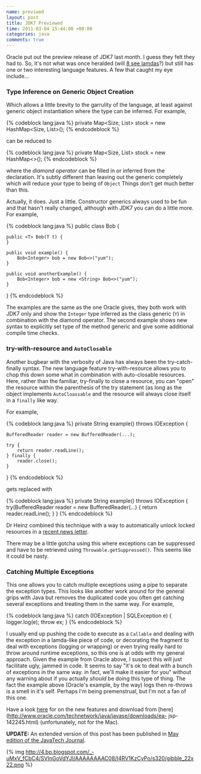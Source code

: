 ```yaml
---
name: previwed
layout: post
title: JDK7 Previewed
time: 2011-03-04 15:44:00 +00:00
categories: java
comments: true
---
```


Oracle put out the preview release of JDK7 last month. I guess they felt they had to. So, it's not what was once heralded
(will [8 see lamdas](http://openjdk.java.net/projects/lambda/)?) but still has one or two interesting language features.
A few that caught my eye include...

### Type Inference on Generic Object Creation

  
Which allows a little brevity to the garrulity of the language, at least
against generic object instantiation where the type can be inferred. For
example,

{% codeblock lang:java %}
private Map<Size, List<Shoe>> stock = new HashMap<Size, List<Shoe>>();
{% endcodeblock %}

can be reduced to

{% codeblock lang:java %}
private Map<Size, List<Shoe>> stock = new HashMap<>();
{% endcodeblock %}

<!-- more -->

where the _diamond operator_ can be filled in or inferred from the
declaration. It's subtly different than leaving out the generic completely
which will reduce your type to being of `Object` Things don't get much better
than this.

  
Actually, it does. Just a little. Constructor generics always used to be fun
and that hasn't really changed, although with JDK7 you can do a little more.
For example,

{% codeblock lang:java %}
public class Bob<Y> {

    public <T> Bob(T t) {
    }

    public void example() {
        Bob<Integer> bob = new Bob<>("yum");
    }

    public void anotherExample() {
        Bob<Integer> bob = new <String> Bob<>("yum");
    }
}
{% endcodeblock %}

      
    

The examples are the same as the one Oracle gives, they both work with JDK7
only and show the `Integer` type inferred as the class generic (`Y`) in
combination with the diamond operator. The second example shows new syntax to
explicitly set type of the method generic and give some additional compile
time checks.

  

### try-with-resource and `AutoClosable`

  
Another bugbear with the verbosity of Java has always been the try-catch-
finally syntax. The new language feature try-with-resource allows you to chop
this down some what in combination with auto-closable resources. Here, rather
than the familiar, try-finally to close a resource, you can "open" the
resource within the parenthesis of the try statement (as long as the object
implements `AutoCloassable` and the resource will always close itself in a
`finally` like way.

  
For example,

{% codeblock lang:java %}
private String example() throws IOException {

    BufferedReader reader = new BufferedReader(...);

    try {
        return reader.readLine();
    } finally {
        reader.close();
    }
}
{% endcodeblock %}

      
gets replaced with

{% codeblock lang:java %}
private String example() throws IOException {
    try(BufferedReader reader = new BufferedReader(...) {
         return reader.readLine();
    }
}
{% endcodeblock %}

Dr Heinz combined this technique with a way to automatically unlock locked
resources in a [recent news letter](http://www.javaspecialists.eu/archive/Issue190.html).

There may be a little gotcha using this where exceptions can be suppressed and
have to be retrieved using `Throwable.getSuppressed()`. This seems like it
could be nasty.

### Catching Multiple Exceptions

  
This one allows you to catch multiple exceptions using a pipe to separate the
exception types. This looks like another work around for the general grips
with Java but removes the duplicated code you often get catching several
exceptions and treating them in the same way. For example,

{% codeblock lang:java %}
catch (IOException | SQLException e) {
    logger.log(e);
    throw ex;
}
{% endcodeblock %}

      
    

I usually end up pushing the code to execute as a `Callable` and dealing with
the exception in a lamda-like piece of code, or decorating the fragment to
deal with exceptions (logging or wrapping) or even trying really hard to throw
around runtime exceptions, so this one is at odds with my general approach.
Given the example from Oracle above, I suspect this will just facilitate ugly,
jammed in code. It seems to say "it's ok to deal with a bunch of exceptions in
the same way. in fact, we'll make it easier for you" without any warning about
if you actually _should_ be doing this type of thing. The fact the example
above (Oracle's example, by the way) logs then re-throws is a smell in it's
self. Perhaps I'm being premenstrual, but I'm not a fan of this one.

  
Have a look [here](http://download.java.net/jdk7/docs/#NewFeature) for on the
new features and download from
[here](http://www.oracle.com/technetwork/java/javase/downloads/ea- jsp-142245.html) (unfortunately, not for the Mac).

  
**UPDATE:** An extended version of this post has been published in
[May edition of the JavaTech Journal](http://pequenoperro.blogspot.com/2011/06/jdk7-artcile-in-javatech-journal.html).
  

{% img http://4.bp.blogspot.com/_-uMxV_fCbC4/SVInGoVdYJI/AAAAAAAAC08/I4RV1KzCyPo/s320/gibble_22x22.png %}


